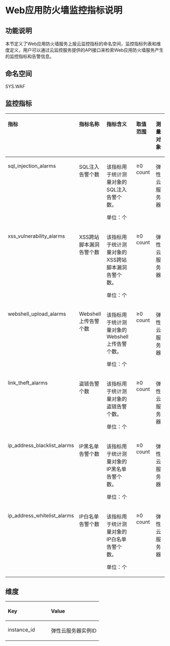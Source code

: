 # Web应用防火墙监控指标说明<a name="ZH-CN_TOPIC_0077629995"></a>

## **功能说明**<a name="zh-cn_topic_0067114431_section7818464131458"></a>

本节定义了Web应用防火墙服务上报云监控指标的命名空间，监控指标列表和维度定义，用户可以通过云监控服务提供的API接口来检索Web应用防火墙服务产生的监控指标和告警信息。

## **命名空间**<a name="zh-cn_topic_0067114431_section63878810131529"></a>

SYS.WAF

## **监控指标**<a name="zh-cn_topic_0067114431_section64753703131557"></a>

<a name="zh-cn_topic_0067114431_table5331155094045"></a>
<table><thead align="left"><tr id="zh-cn_topic_0067114431_zh-cn_topic_0015479905_row4079778316522"><th class="cellrowborder" valign="top" width="18%" id="mcps1.1.6.1.1"><p id="zh-cn_topic_0067114431_p1784101911244"><a name="zh-cn_topic_0067114431_p1784101911244"></a><a name="zh-cn_topic_0067114431_p1784101911244"></a>指标</p>
</th>
<th class="cellrowborder" valign="top" width="20%" id="mcps1.1.6.1.2"><p id="zh-cn_topic_0067114431_zh-cn_topic_0015479905_p5604842816535"><a name="zh-cn_topic_0067114431_zh-cn_topic_0015479905_p5604842816535"></a><a name="zh-cn_topic_0067114431_zh-cn_topic_0015479905_p5604842816535"></a>指标名称</p>
</th>
<th class="cellrowborder" valign="top" width="32%" id="mcps1.1.6.1.3"><p id="zh-cn_topic_0067114431_zh-cn_topic_0015479905_p5711500816535"><a name="zh-cn_topic_0067114431_zh-cn_topic_0015479905_p5711500816535"></a><a name="zh-cn_topic_0067114431_zh-cn_topic_0015479905_p5711500816535"></a>指标含义</p>
</th>
<th class="cellrowborder" valign="top" width="17%" id="mcps1.1.6.1.4"><p id="zh-cn_topic_0067114431_zh-cn_topic_0015479905_p2934585916535"><a name="zh-cn_topic_0067114431_zh-cn_topic_0015479905_p2934585916535"></a><a name="zh-cn_topic_0067114431_zh-cn_topic_0015479905_p2934585916535"></a>取值范围</p>
</th>
<th class="cellrowborder" valign="top" width="13%" id="mcps1.1.6.1.5"><p id="zh-cn_topic_0067114431_zh-cn_topic_0015479905_p5251292716535"><a name="zh-cn_topic_0067114431_zh-cn_topic_0015479905_p5251292716535"></a><a name="zh-cn_topic_0067114431_zh-cn_topic_0015479905_p5251292716535"></a>测量对象</p>
</th>
</tr>
</thead>
<tbody><tr id="zh-cn_topic_0067114431_zh-cn_topic_0015479905_row6652713516522"><td class="cellrowborder" valign="top" width="18%" headers="mcps1.1.6.1.1 "><p id="zh-cn_topic_0067114431_p22890152112437"><a name="zh-cn_topic_0067114431_p22890152112437"></a><a name="zh-cn_topic_0067114431_p22890152112437"></a>sql_injection_alarms</p>
</td>
<td class="cellrowborder" valign="top" width="20%" headers="mcps1.1.6.1.2 "><p id="zh-cn_topic_0067114431_zh-cn_topic_0015479905_p156401051664"><a name="zh-cn_topic_0067114431_zh-cn_topic_0015479905_p156401051664"></a><a name="zh-cn_topic_0067114431_zh-cn_topic_0015479905_p156401051664"></a>SQL注入告警个数</p>
</td>
<td class="cellrowborder" valign="top" width="32%" headers="mcps1.1.6.1.3 "><p id="zh-cn_topic_0067114431_zh-cn_topic_0015479905_p588890221664"><a name="zh-cn_topic_0067114431_zh-cn_topic_0015479905_p588890221664"></a><a name="zh-cn_topic_0067114431_zh-cn_topic_0015479905_p588890221664"></a>该指标用于统计测量对象的SQL注入告警个数。</p>
<p id="p3272446351"><a name="p3272446351"></a><a name="p3272446351"></a>单位：个</p>
</td>
<td class="cellrowborder" valign="top" width="17%" headers="mcps1.1.6.1.4 "><p id="zh-cn_topic_0067114431_zh-cn_topic_0015479905_p52815001664"><a name="zh-cn_topic_0067114431_zh-cn_topic_0015479905_p52815001664"></a><a name="zh-cn_topic_0067114431_zh-cn_topic_0015479905_p52815001664"></a>≥0 count</p>
</td>
<td class="cellrowborder" valign="top" width="13%" headers="mcps1.1.6.1.5 "><p id="zh-cn_topic_0067114431_zh-cn_topic_0015479905_p251483301664"><a name="zh-cn_topic_0067114431_zh-cn_topic_0015479905_p251483301664"></a><a name="zh-cn_topic_0067114431_zh-cn_topic_0015479905_p251483301664"></a>弹性云服务器</p>
</td>
</tr>
<tr id="zh-cn_topic_0067114431_zh-cn_topic_0015479905_row99919716522"><td class="cellrowborder" valign="top" width="18%" headers="mcps1.1.6.1.1 "><p id="zh-cn_topic_0067114431_p43922867112437"><a name="zh-cn_topic_0067114431_p43922867112437"></a><a name="zh-cn_topic_0067114431_p43922867112437"></a>xss_vulnerability_alarms</p>
</td>
<td class="cellrowborder" valign="top" width="20%" headers="mcps1.1.6.1.2 "><p id="zh-cn_topic_0067114431_zh-cn_topic_0015479905_p1963431016635"><a name="zh-cn_topic_0067114431_zh-cn_topic_0015479905_p1963431016635"></a><a name="zh-cn_topic_0067114431_zh-cn_topic_0015479905_p1963431016635"></a>XSS跨站脚本漏洞告警个数</p>
</td>
<td class="cellrowborder" valign="top" width="32%" headers="mcps1.1.6.1.3 "><p id="zh-cn_topic_0067114431_zh-cn_topic_0015479905_p4687527316635"><a name="zh-cn_topic_0067114431_zh-cn_topic_0015479905_p4687527316635"></a><a name="zh-cn_topic_0067114431_zh-cn_topic_0015479905_p4687527316635"></a>该指标用于统计测量对象的XSS跨站脚本漏洞告警个数。</p>
<p id="p868417617351"><a name="p868417617351"></a><a name="p868417617351"></a>单位：个</p>
</td>
<td class="cellrowborder" valign="top" width="17%" headers="mcps1.1.6.1.4 "><p id="zh-cn_topic_0067114431_zh-cn_topic_0015479905_p3880077716635"><a name="zh-cn_topic_0067114431_zh-cn_topic_0015479905_p3880077716635"></a><a name="zh-cn_topic_0067114431_zh-cn_topic_0015479905_p3880077716635"></a>≥0 count</p>
</td>
<td class="cellrowborder" valign="top" width="13%" headers="mcps1.1.6.1.5 "><p id="zh-cn_topic_0067114431_zh-cn_topic_0015479905_p5585521316635"><a name="zh-cn_topic_0067114431_zh-cn_topic_0015479905_p5585521316635"></a><a name="zh-cn_topic_0067114431_zh-cn_topic_0015479905_p5585521316635"></a>弹性云服务器</p>
</td>
</tr>
<tr id="zh-cn_topic_0067114431_zh-cn_topic_0015479905_row2063427516522"><td class="cellrowborder" valign="top" width="18%" headers="mcps1.1.6.1.1 "><p id="zh-cn_topic_0067114431_p8842463112437"><a name="zh-cn_topic_0067114431_p8842463112437"></a><a name="zh-cn_topic_0067114431_p8842463112437"></a>webshell_upload_alarms</p>
</td>
<td class="cellrowborder" valign="top" width="20%" headers="mcps1.1.6.1.2 "><p id="zh-cn_topic_0067114431_zh-cn_topic_0015479905_p2342649116641"><a name="zh-cn_topic_0067114431_zh-cn_topic_0015479905_p2342649116641"></a><a name="zh-cn_topic_0067114431_zh-cn_topic_0015479905_p2342649116641"></a>Webshell上传告警个数</p>
</td>
<td class="cellrowborder" valign="top" width="32%" headers="mcps1.1.6.1.3 "><p id="zh-cn_topic_0067114431_zh-cn_topic_0015479905_p1849760416641"><a name="zh-cn_topic_0067114431_zh-cn_topic_0015479905_p1849760416641"></a><a name="zh-cn_topic_0067114431_zh-cn_topic_0015479905_p1849760416641"></a>该指标用于统计测量对象的Webshell上传告警个数。</p>
<p id="p12519161043518"><a name="p12519161043518"></a><a name="p12519161043518"></a>单位：个</p>
</td>
<td class="cellrowborder" valign="top" width="17%" headers="mcps1.1.6.1.4 "><p id="zh-cn_topic_0067114431_zh-cn_topic_0015479905_p2191095416641"><a name="zh-cn_topic_0067114431_zh-cn_topic_0015479905_p2191095416641"></a><a name="zh-cn_topic_0067114431_zh-cn_topic_0015479905_p2191095416641"></a>≥0 count</p>
</td>
<td class="cellrowborder" valign="top" width="13%" headers="mcps1.1.6.1.5 "><p id="zh-cn_topic_0067114431_zh-cn_topic_0015479905_p2995682016641"><a name="zh-cn_topic_0067114431_zh-cn_topic_0015479905_p2995682016641"></a><a name="zh-cn_topic_0067114431_zh-cn_topic_0015479905_p2995682016641"></a>弹性云服务器</p>
</td>
</tr>
<tr id="zh-cn_topic_0067114431_zh-cn_topic_0015479905_row4566152016522"><td class="cellrowborder" valign="top" width="18%" headers="mcps1.1.6.1.1 "><p id="zh-cn_topic_0067114431_p3704709112437"><a name="zh-cn_topic_0067114431_p3704709112437"></a><a name="zh-cn_topic_0067114431_p3704709112437"></a>link_theft_alarms</p>
</td>
<td class="cellrowborder" valign="top" width="20%" headers="mcps1.1.6.1.2 "><p id="zh-cn_topic_0067114431_zh-cn_topic_0015479905_p3566310716653"><a name="zh-cn_topic_0067114431_zh-cn_topic_0015479905_p3566310716653"></a><a name="zh-cn_topic_0067114431_zh-cn_topic_0015479905_p3566310716653"></a>盗链告警个数</p>
</td>
<td class="cellrowborder" valign="top" width="32%" headers="mcps1.1.6.1.3 "><p id="zh-cn_topic_0067114431_zh-cn_topic_0015479905_p303056016653"><a name="zh-cn_topic_0067114431_zh-cn_topic_0015479905_p303056016653"></a><a name="zh-cn_topic_0067114431_zh-cn_topic_0015479905_p303056016653"></a>该指标用于统计测量对象的盗链告警个数。</p>
<p id="p151261113133515"><a name="p151261113133515"></a><a name="p151261113133515"></a>单位：个</p>
</td>
<td class="cellrowborder" valign="top" width="17%" headers="mcps1.1.6.1.4 "><p id="zh-cn_topic_0067114431_zh-cn_topic_0015479905_p4414882616653"><a name="zh-cn_topic_0067114431_zh-cn_topic_0015479905_p4414882616653"></a><a name="zh-cn_topic_0067114431_zh-cn_topic_0015479905_p4414882616653"></a>≥0 count</p>
</td>
<td class="cellrowborder" valign="top" width="13%" headers="mcps1.1.6.1.5 "><p id="zh-cn_topic_0067114431_zh-cn_topic_0015479905_p1928514416653"><a name="zh-cn_topic_0067114431_zh-cn_topic_0015479905_p1928514416653"></a><a name="zh-cn_topic_0067114431_zh-cn_topic_0015479905_p1928514416653"></a>弹性云服务器</p>
</td>
</tr>
<tr id="zh-cn_topic_0067114431_zh-cn_topic_0015479905_row2447886316522"><td class="cellrowborder" valign="top" width="18%" headers="mcps1.1.6.1.1 "><p id="zh-cn_topic_0067114431_p16378826112437"><a name="zh-cn_topic_0067114431_p16378826112437"></a><a name="zh-cn_topic_0067114431_p16378826112437"></a>ip_address_blacklist_alarms</p>
</td>
<td class="cellrowborder" valign="top" width="20%" headers="mcps1.1.6.1.2 "><p id="zh-cn_topic_0067114431_zh-cn_topic_0015479905_p333201141672"><a name="zh-cn_topic_0067114431_zh-cn_topic_0015479905_p333201141672"></a><a name="zh-cn_topic_0067114431_zh-cn_topic_0015479905_p333201141672"></a>IP黑名单告警个数</p>
</td>
<td class="cellrowborder" valign="top" width="32%" headers="mcps1.1.6.1.3 "><p id="zh-cn_topic_0067114431_zh-cn_topic_0015479905_p145747141672"><a name="zh-cn_topic_0067114431_zh-cn_topic_0015479905_p145747141672"></a><a name="zh-cn_topic_0067114431_zh-cn_topic_0015479905_p145747141672"></a>该指标用于统计测量对象的IP黑名单告警个数。</p>
<p id="p59815152355"><a name="p59815152355"></a><a name="p59815152355"></a>单位：个</p>
</td>
<td class="cellrowborder" valign="top" width="17%" headers="mcps1.1.6.1.4 "><p id="zh-cn_topic_0067114431_zh-cn_topic_0015479905_p397011991672"><a name="zh-cn_topic_0067114431_zh-cn_topic_0015479905_p397011991672"></a><a name="zh-cn_topic_0067114431_zh-cn_topic_0015479905_p397011991672"></a>≥0 count</p>
</td>
<td class="cellrowborder" valign="top" width="13%" headers="mcps1.1.6.1.5 "><p id="zh-cn_topic_0067114431_zh-cn_topic_0015479905_p616805361672"><a name="zh-cn_topic_0067114431_zh-cn_topic_0015479905_p616805361672"></a><a name="zh-cn_topic_0067114431_zh-cn_topic_0015479905_p616805361672"></a>弹性云服务器</p>
</td>
</tr>
<tr id="zh-cn_topic_0067114431_zh-cn_topic_0015479905_row2526728016522"><td class="cellrowborder" valign="top" width="18%" headers="mcps1.1.6.1.1 "><p id="zh-cn_topic_0067114431_p61895512112437"><a name="zh-cn_topic_0067114431_p61895512112437"></a><a name="zh-cn_topic_0067114431_p61895512112437"></a>ip_address_whitelist_alarms</p>
</td>
<td class="cellrowborder" valign="top" width="20%" headers="mcps1.1.6.1.2 "><p id="zh-cn_topic_0067114431_zh-cn_topic_0015479905_p1805936716712"><a name="zh-cn_topic_0067114431_zh-cn_topic_0015479905_p1805936716712"></a><a name="zh-cn_topic_0067114431_zh-cn_topic_0015479905_p1805936716712"></a>IP白名单告警个数</p>
</td>
<td class="cellrowborder" valign="top" width="32%" headers="mcps1.1.6.1.3 "><p id="zh-cn_topic_0067114431_zh-cn_topic_0015479905_p5352264316712"><a name="zh-cn_topic_0067114431_zh-cn_topic_0015479905_p5352264316712"></a><a name="zh-cn_topic_0067114431_zh-cn_topic_0015479905_p5352264316712"></a>该指标用于统计测量对象的IP白名单告警个数。</p>
<p id="p4848917193513"><a name="p4848917193513"></a><a name="p4848917193513"></a>单位：个</p>
</td>
<td class="cellrowborder" valign="top" width="17%" headers="mcps1.1.6.1.4 "><p id="zh-cn_topic_0067114431_zh-cn_topic_0015479905_p4036686016712"><a name="zh-cn_topic_0067114431_zh-cn_topic_0015479905_p4036686016712"></a><a name="zh-cn_topic_0067114431_zh-cn_topic_0015479905_p4036686016712"></a>≥0 count</p>
</td>
<td class="cellrowborder" valign="top" width="13%" headers="mcps1.1.6.1.5 "><p id="zh-cn_topic_0067114431_zh-cn_topic_0015479905_p4849023316712"><a name="zh-cn_topic_0067114431_zh-cn_topic_0015479905_p4849023316712"></a><a name="zh-cn_topic_0067114431_zh-cn_topic_0015479905_p4849023316712"></a>弹性云服务器</p>
</td>
</tr>
</tbody>
</table>

## **维度**<a name="zh-cn_topic_0067114431_section63551882131628"></a>

<a name="zh-cn_topic_0067114431_table2768457312211"></a>
<table><thead align="left"><tr id="zh-cn_topic_0067114431_row4156438612211"><th class="cellrowborder" valign="top" width="46.06%" id="mcps1.1.3.1.1"><p id="zh-cn_topic_0067114431_p1127207512211"><a name="zh-cn_topic_0067114431_p1127207512211"></a><a name="zh-cn_topic_0067114431_p1127207512211"></a><strong id="zh-cn_topic_0067114431_b3433981112211"><a name="zh-cn_topic_0067114431_b3433981112211"></a><a name="zh-cn_topic_0067114431_b3433981112211"></a>Key</strong></p>
</th>
<th class="cellrowborder" valign="top" width="53.94%" id="mcps1.1.3.1.2"><p id="zh-cn_topic_0067114431_p3006127912211"><a name="zh-cn_topic_0067114431_p3006127912211"></a><a name="zh-cn_topic_0067114431_p3006127912211"></a><strong id="zh-cn_topic_0067114431_b211606212211"><a name="zh-cn_topic_0067114431_b211606212211"></a><a name="zh-cn_topic_0067114431_b211606212211"></a>Value</strong></p>
</th>
</tr>
</thead>
<tbody><tr id="zh-cn_topic_0067114431_row1904456012211"><td class="cellrowborder" valign="top" width="46.06%" headers="mcps1.1.3.1.1 "><p id="zh-cn_topic_0067114431_p6621443012211"><a name="zh-cn_topic_0067114431_p6621443012211"></a><a name="zh-cn_topic_0067114431_p6621443012211"></a>instance_id</p>
</td>
<td class="cellrowborder" valign="top" width="53.94%" headers="mcps1.1.3.1.2 "><p id="zh-cn_topic_0067114431_p6176862412211"><a name="zh-cn_topic_0067114431_p6176862412211"></a><a name="zh-cn_topic_0067114431_p6176862412211"></a>弹性云服务器实例ID</p>
</td>
</tr>
</tbody>
</table>

